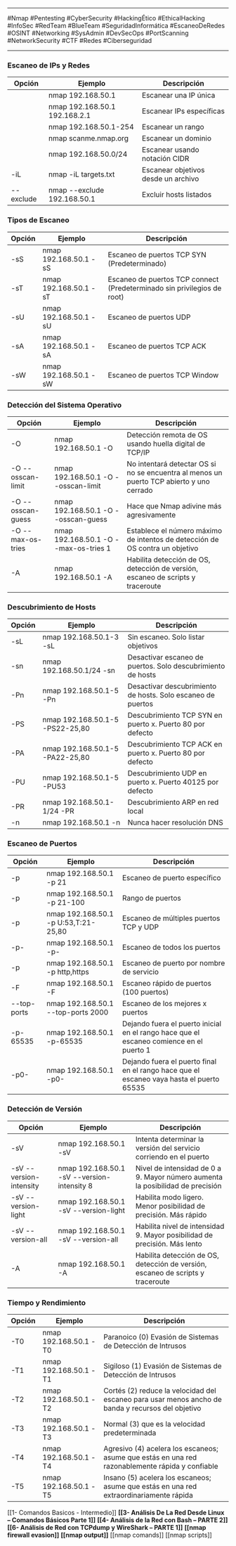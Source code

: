 
---

#Nmap #Pentesting #CyberSecurity #HackingÉtico #EthicalHacking #InfoSec #RedTeam #BlueTeam #SeguridadInformática #EscaneoDeRedes #OSINT #Networking #SysAdmin #DevSecOps #PortScanning #NetworkSecurity #CTF #Redes #Ciberseguridad

---
### Escaneo de IPs y Redes

| Opción    | Ejemplo                       | Descripción                         |
| --------- | ----------------------------- | ----------------------------------- |
|           | nmap 192.168.50.1             | Escanear una IP única               |
|           | nmap 192.168.50.1 192.168.2.1 | Escanear IPs específicas            |
|           | nmap 192.168.50.1-254         | Escanear un rango                   |
|           | nmap scanme.nmap.org          | Escanear un dominio                 |
|           | nmap 192.168.50.0/24          | Escanear usando notación CIDR       |
| -iL       | nmap -iL targets.txt          | Escanear objetivos desde un archivo |
| --exclude | nmap --exclude 192.168.50.1   | Excluir hosts listados              |

### Tipos de Escaneo

|Opción|Ejemplo|Descripción|
|---|---|---|
|-sS|nmap 192.168.50.1 -sS|Escaneo de puertos TCP SYN (Predeterminado)|
|-sT|nmap 192.168.50.1 -sT|Escaneo de puertos TCP connect (Predeterminado sin privilegios de root)|
|-sU|nmap 192.168.50.1 -sU|Escaneo de puertos UDP|
|-sA|nmap 192.168.50.1 -sA|Escaneo de puertos TCP ACK|
|-sW|nmap 192.168.50.1 -sW|Escaneo de puertos TCP Window|

### Detección del Sistema Operativo

|Opción|Ejemplo|Descripción|
|---|---|---|
|-O|nmap 192.168.50.1 -O|Detección remota de OS usando huella digital de TCP/IP|
|-O --osscan-limit|nmap 192.168.50.1 -O --osscan-limit|No intentará detectar OS si no se encuentra al menos un puerto TCP abierto y uno cerrado|
|-O --osscan-guess|nmap 192.168.50.1 -O --osscan-guess|Hace que Nmap adivine más agresivamente|
|-O --max-os-tries|nmap 192.168.50.1 -O --max-os-tries 1|Establece el número máximo de intentos de detección de OS contra un objetivo|
|-A|nmap 192.168.50.1 -A|Habilita detección de OS, detección de versión, escaneo de scripts y traceroute|

### Descubrimiento de Hosts

|Opción|Ejemplo|Descripción|
|---|---|---|
|-sL|nmap 192.168.50.1-3 -sL|Sin escaneo. Solo listar objetivos|
|-sn|nmap 192.168.50.1/24 -sn|Desactivar escaneo de puertos. Solo descubrimiento de hosts|
|-Pn|nmap 192.168.50.1-5 -Pn|Desactivar descubrimiento de hosts. Solo escaneo de puertos|
|-PS|nmap 192.168.50.1-5 -PS22-25,80|Descubrimiento TCP SYN en puerto x. Puerto 80 por defecto|
|-PA|nmap 192.168.50.1-5 -PA22-25,80|Descubrimiento TCP ACK en puerto x. Puerto 80 por defecto|
|-PU|nmap 192.168.50.1-5 -PU53|Descubrimiento UDP en puerto x. Puerto 40125 por defecto|
|-PR|nmap 192.168.50.1-1/24 -PR|Descubrimiento ARP en red local|
|-n|nmap 192.168.50.1 -n|Nunca hacer resolución DNS|

### Escaneo de Puertos

|Opción|Ejemplo|Descripción|
|---|---|---|
|-p|nmap 192.168.50.1 -p 21|Escaneo de puerto específico|
|-p|nmap 192.168.50.1 -p 21-100|Rango de puertos|
|-p|nmap 192.168.50.1 -p U:53,T:21-25,80|Escaneo de múltiples puertos TCP y UDP|
|-p-|nmap 192.168.50.1 -p-|Escaneo de todos los puertos|
|-p|nmap 192.168.50.1 -p http,https|Escaneo de puerto por nombre de servicio|
|-F|nmap 192.168.50.1 -F|Escaneo rápido de puertos (100 puertos)|
|--top-ports|nmap 192.168.50.1 --top-ports 2000|Escaneo de los mejores x puertos|
|-p-65535|nmap 192.168.50.1 -p-65535|Dejando fuera el puerto inicial en el rango hace que el escaneo comience en el puerto 1|
|-p0-|nmap 192.168.50.1 -p0-|Dejando fuera el puerto final en el rango hace que el escaneo vaya hasta el puerto 65535|

### Detección de Versión

|Opción|Ejemplo|Descripción|
|---|---|---|
|-sV|nmap 192.168.50.1 -sV|Intenta determinar la versión del servicio corriendo en el puerto|
|-sV --version-intensity|nmap 192.168.50.1 -sV --version-intensity 8|Nivel de intensidad de 0 a 9. Mayor número aumenta la posibilidad de precisión|
|-sV --version-light|nmap 192.168.50.1 -sV --version-light|Habilita modo ligero. Menor posibilidad de precisión. Más rápido|
|-sV --version-all|nmap 192.168.50.1 -sV --version-all|Habilita nivel de intensidad 9. Mayor posibilidad de precisión. Más lento|
|-A|nmap 192.168.50.1 -A|Habilita detección de OS, detección de versión, escaneo de scripts y traceroute|

### Tiempo y Rendimiento

| Opción | Ejemplo               | Descripción                                                                                       |
| ------ | --------------------- | ------------------------------------------------------------------------------------------------- |
| -T0    | nmap 192.168.50.1 -T0 | Paranoico (0) Evasión de Sistemas de Detección de Intrusos                                        |
| -T1    | nmap 192.168.50.1 -T1 | Sigiloso (1) Evasión de Sistemas de Detección de Intrusos                                         |
| -T2    | nmap 192.168.50.1 -T2 | Cortés (2) reduce la velocidad del escaneo para usar menos ancho de banda y recursos del objetivo |
| -T3    | nmap 192.168.50.1 -T3 | Normal (3) que es la velocidad predeterminada                                                     |
| -T4    | nmap 192.168.50.1 -T4 | Agresivo (4) acelera los escaneos; asume que estás en una red razonablemente rápida y confiable   |
| -T5    | nmap 192.168.50.1 -T5 | Insano (5) acelera los escaneos; asume que estás en una red extraordinariamente rápida            |



[[1- Comandos Basicos - Intermedio]]
**[[3- Análisis De La Red Desde Linux – Comandos Básicos Parte 1]]**
**[[4- Análisis de la Red con Bash – PARTE 2]]** 
**[[6- Análisis de Red con TCPdump y WireShark – PARTE 1]]**
**[[nmap firewall evasion]]**
**[[nmap output]]**
[[nmap comands]]
[[nmap scripts]]
